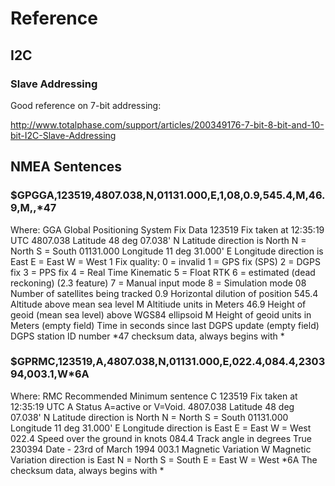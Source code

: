 # Reference

## I2C 
### Slave Addressing
Good reference on 7-bit addressing:

http://www.totalphase.com/support/articles/200349176-7-bit-8-bit-and-10-bit-I2C-Slave-Addressing


## NMEA Sentences

### $GPGGA,123519,4807.038,N,01131.000,E,1,08,0.9,545.4,M,46.9,M,,*47

Where:
    GGA             Global Positioning System Fix Data
    123519          Fix taken at 12:35:19 UTC
    4807.038        Latitude 48 deg 07.038'
    N               Latitude direction is North
                        N = North
                        S = South
    01131.000       Longitude 11 deg 31.000'
    E               Longitude direction is East
                        E = East
                        W = West
    1               Fix quality: 0 = invalid
                                1 = GPS fix (SPS)
                                2 = DGPS fix
                                3 = PPS fix
                                4 = Real Time Kinematic
                                5 = Float RTK
                                6 = estimated (dead reckoning) (2.3 feature)
                                7 = Manual input mode
                                8 = Simulation mode
    08              Number of satellites being tracked
    0.9             Horizontal dilution of position
    545.4           Altitude above mean sea level
    M               Altitiude units in Meters
    46.9            Height of geoid (mean sea level) above WGS84 ellipsoid
    M               Height of geoid units in Meters
    (empty field)   Time in seconds since last DGPS update
    (empty field)   DGPS station ID number
    *47             checksum data, always begins with *
     

### $GPRMC,123519,A,4807.038,N,01131.000,E,022.4,084.4,230394,003.1,W*6A

Where:
    RMC             Recommended Minimum sentence C
    123519          Fix taken at 12:35:19 UTC
    A               Status A=active or V=Void.
    4807.038        Latitude 48 deg 07.038'
    N               Latitude direction is North
                        N = North
                        S = South
    01131.000       Longitude 11 deg 31.000'
    E               Longitude direction is East
                        E = East
                        W = West
    022.4           Speed over the ground in knots
    084.4           Track angle in degrees True
    230394          Date - 23rd of March 1994
    003.1           Magnetic Variation
    W               Magnetic Variation direction is East
                        N = North
                        S = South
                        E = East
                        W = West
    *6A             The checksum data, always begins with *
